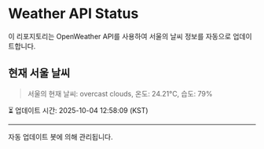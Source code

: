 
# Weather API Status

이 리포지토리는 OpenWeather API를 사용하여 서울의 날씨 정보를 자동으로 업데이트합니다.

## 현재 서울 날씨
> 서울의 현재 날씨: overcast clouds, 온도: 24.21°C, 습도: 79%

⏳ 업데이트 시간: 2025-10-04 12:58:09 (KST)

---
자동 업데이트 봇에 의해 관리됩니다.
